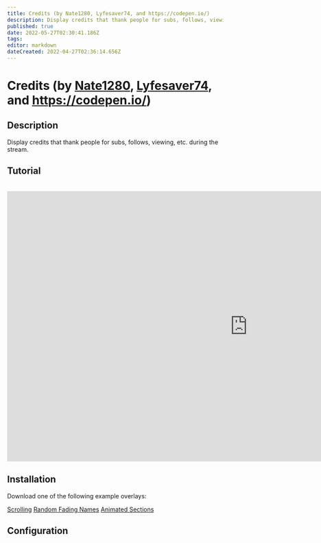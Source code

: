 ```yaml
---
title: Credits (by Nate1280, Lyfesaver74, and https://codepen.io/)
description: Display credits that thank people for subs, follows, viewing, etc. during the stream.
published: true
date: 2022-05-27T02:30:41.186Z
tags: 
editor: markdown
dateCreated: 2022-04-27T02:36:14.656Z
---
```


# Credits (by [Nate1280](https://www.twitch.tv/nate1280), [Lyfesaver74](https://www.twitch.tv/lyfesaver74), and https://codepen.io/)

## Description

Display credits that thank people for subs, follows, viewing, etc. during the stream.

## Tutorial
<br>
<iframe width="1120" height="630" src="https://www.youtube.com/embed/7DrRWu_Lmu4" title="YouTube video player" frameborder="0" allow="accelerometer; autoplay; clipboard-write; encrypted-media; gyroscope; picture-in-picture" allowfullscreen></iframe>

## Installation

Download one of the following example overlays:

[Scrolling](https://cdn.discordapp.com/attachments/878288822620782612/878349667174330428/cph-credits-scroll-01.html)
[Random Fading Names](https://cdn.discordapp.com/attachments/878288822620782612/878349772916936704/cph-credits-fading-names.html)
[Animated Sections](https://cdn.discordapp.com/attachments/878288822620782612/878349809692602388/cph-credits-slide.html)

## Configuration